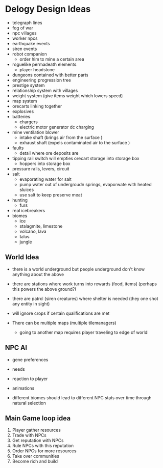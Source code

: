 # Delogy Design Ideas 


- telegraph lines 
- fog of war 
- npc villages 
- worker npcs
- earthquake events 
- siren events 
- robot companion 
    - order him to mine a certain area 
- roguelike permadeath elements
    - player headstone 
- dungeons contained with better parts  
- engineering progression tree 
- prestige system 
- relationship system with villages 
- weight system (give items weight which lowers speed) 
- map system 
- orecarts linking together
- explosives 
- batteries 
    - chargers 
    - electric motor generator dc charging 
- mine ventilation blower 
    - intake shaft (brings air from the surface )
    - exhaust shaft (expels contaminated air to the surface )
- faults 
    - detail where ore deposits are 
- tipping rail switch will empties orecart storage into storage box 
    - hoppers into storage box 
- pressure rails, levers, circuit 
- salt 
    - evaporating water for salt 
    - pump water out of undergroudn springs, evaporwate with heated sluices 
    - use salt to keep preserve meat 
- hunting 
    - furs 
- real icebreakers 
- biomes
    - ice 
    - stalagmite, limestone
    - volcano, lava
    - talus  
    - jungle 

## World Idea
- there is a world underground but people underground don't know anything about the above 
- there are stations where work turns into rewards (food, items) (perhaps this powers the above ground?)

- there are patrol (siren creatures) where shelter is needed (they one shot any entity in sight)
- will ignore crops if certain qualifications are met 
- There can be multiple maps (multiple tilemanagers) 
    -  going to another map requires player traveling to edge of world 

## NPC AI 

- gene preferences 
- needs
- reaction to player 
- animations

- different biomes should lead to different NPC stats over time through natural selection

## Main Game loop idea 

1) Player gather resources 
2) Trade with NPCs 
3) Get reputation with NPCs 
4) Rule NPCs with this reputation 
5) Order NPCs for more resources 
6) Take over communities 
7) Become rich  and build 
